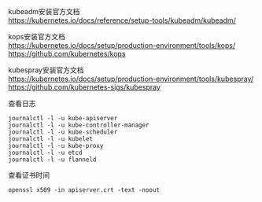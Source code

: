 kubeadm安装官方文档  
https://kubernetes.io/docs/reference/setup-tools/kubeadm/kubeadm/

kops安装官方文档  
https://kubernetes.io/docs/setup/production-environment/tools/kops/  
https://github.com/kubernetes/kops

kubespray安装官方文档  
https://kubernetes.io/docs/setup/production-environment/tools/kubespray/  
https://github.com/kubernetes-sigs/kubespray

查看日志
```
journalctl -l -u kube-apiserver
journalctl -l -u kube-controller-manager
journalctl -l -u kube-scheduler
journalctl -l -u kubelet
journalctl -l -u kube-proxy
journalctl -l -u etcd
journalctl -l -u flanneld
```  

查看证书时间  
```
openssl x509 -in apiserver.crt -text -noout
```  
